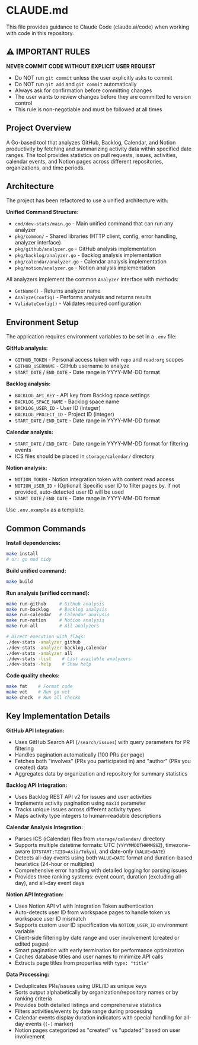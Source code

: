 # CLAUDE.md

This file provides guidance to Claude Code (claude.ai/code) when working with code in this repository.

## ⚠️ IMPORTANT RULES

**NEVER COMMIT CODE WITHOUT EXPLICIT USER REQUEST**
- Do NOT run `git commit` unless the user explicitly asks to commit
- Do NOT run `git add` and `git commit` automatically
- Always ask for confirmation before committing changes
- The user wants to review changes before they are committed to version control
- This rule is non-negotiable and must be followed at all times

## Project Overview

A Go-based tool that analyzes GitHub, Backlog, Calendar, and Notion productivity by fetching and summarizing activity data within specified date ranges. The tool provides statistics on pull requests, issues, activities, calendar events, and Notion pages across different repositories, organizations, and time periods.

## Architecture

The project has been refactored to use a unified architecture with:

**Unified Command Structure:**
- `cmd/dev-stats/main.go` - Main unified command that can run any analyzer
- `pkg/common/` - Shared libraries (HTTP client, config, error handling, analyzer interface)
- `pkg/github/analyzer.go` - GitHub analysis implementation
- `pkg/backlog/analyzer.go` - Backlog analysis implementation  
- `pkg/calendar/analyzer.go` - Calendar analysis implementation
- `pkg/notion/analyzer.go` - Notion analysis implementation


All analyzers implement the common `Analyzer` interface with methods:
- `GetName()` - Returns analyzer name
- `Analyze(config)` - Performs analysis and returns results
- `ValidateConfig()` - Validates required configuration

## Environment Setup

The application requires environment variables to be set in a `.env` file:

**GitHub analysis:**
- `GITHUB_TOKEN` - Personal access token with `repo` and `read:org` scopes
- `GITHUB_USERNAME` - GitHub username to analyze
- `START_DATE` / `END_DATE` - Date range in YYYY-MM-DD format

**Backlog analysis:**
- `BACKLOG_API_KEY` - API key from Backlog space settings
- `BACKLOG_SPACE_NAME` - Backlog space name
- `BACKLOG_USER_ID` - User ID (integer)
- `BACKLOG_PROJECT_ID` - Project ID (integer)
- `START_DATE` / `END_DATE` - Date range in YYYY-MM-DD format

**Calendar analysis:**
- `START_DATE` / `END_DATE` - Date range in YYYY-MM-DD format for filtering events
- ICS files should be placed in `storage/calendar/` directory

**Notion analysis:**
- `NOTION_TOKEN` - Notion integration token with content read access
- `NOTION_USER_ID` - (Optional) Specific user ID to filter pages by. If not provided, auto-detected user ID will be used
- `START_DATE` / `END_DATE` - Date range in YYYY-MM-DD format

Use `.env.example` as a template.

## Common Commands

**Install dependencies:**
```bash
make install
# or: go mod tidy
```

**Build unified command:**
```bash
make build
```

**Run analysis (unified command):**
```bash
make run-github     # GitHub analysis
make run-backlog    # Backlog analysis  
make run-calendar   # Calendar analysis
make run-notion     # Notion analysis
make run-all        # All analyzers

# Direct execution with flags:
./dev-stats -analyzer github
./dev-stats -analyzer backlog,calendar
./dev-stats -analyzer all
./dev-stats -list    # List available analyzers
./dev-stats -help    # Show help
```


**Code quality checks:**
```bash
make fmt    # Format code
make vet    # Run go vet
make check  # Run all checks
```

## Key Implementation Details

**GitHub API Integration:**
- Uses GitHub Search API (`/search/issues`) with query parameters for PR filtering
- Handles pagination automatically (100 PRs per page)
- Fetches both "involves" (PRs you participated in) and "author" (PRs you created) data
- Aggregates data by organization and repository for summary statistics

**Backlog API Integration:**
- Uses Backlog REST API v2 for issues and user activities
- Implements activity pagination using `maxId` parameter
- Tracks unique issues across different activity types
- Maps activity type integers to human-readable descriptions

**Calendar Analysis Integration:**
- Parses ICS (iCalendar) files from `storage/calendar/` directory
- Supports multiple datetime formats: UTC (`YYYYMMDDTHHMMSSZ`), timezone-aware (`DTSTART;TZID=Asia/Tokyo`), and date-only (`VALUE=DATE`)
- Detects all-day events using both `VALUE=DATE` format and duration-based heuristics (24-hour or multiples)
- Comprehensive error handling with detailed logging for parsing issues
- Provides three ranking systems: event count, duration (excluding all-day), and all-day event days

**Notion API Integration:**
- Uses Notion API v1 with Integration Token authentication
- Auto-detects user ID from workspace pages to handle token vs workspace user ID mismatch
- Supports custom user ID specification via `NOTION_USER_ID` environment variable
- Client-side filtering by date range and user involvement (created or edited pages)
- Smart pagination with early termination for performance optimization
- Caches database titles and user names to minimize API calls
- Extracts page titles from properties with `type: "title"`

**Data Processing:**
- Deduplicates PRs/issues using URL/ID as unique keys
- Sorts output alphabetically by organization/repository names or by ranking criteria
- Provides both detailed listings and comprehensive statistics
- Filters activities/events by date range during processing
- Calendar events display duration indicators with special handling for all-day events (`(-)` marker)
- Notion pages categorized as "created" vs "updated" based on user involvement